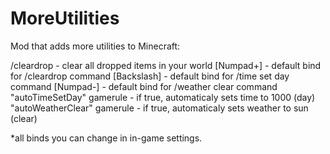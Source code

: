# MoreUtilities
Mod that adds more utilities to Minecraft:

/cleardrop - clear all dropped items in your world
[Numpad+] - default bind for /cleardrop command
[Backslash] - default bind for /time set day command
[Numpad-] - default bind for /weather clear command
"autoTimeSetDay" gamerule - if true, automaticaly sets time to 1000 (day)
"autoWeatherClear" gamerule - if true, automaticaly sets weather to sun (clear)
 

*all binds you can change in in-game settings.
